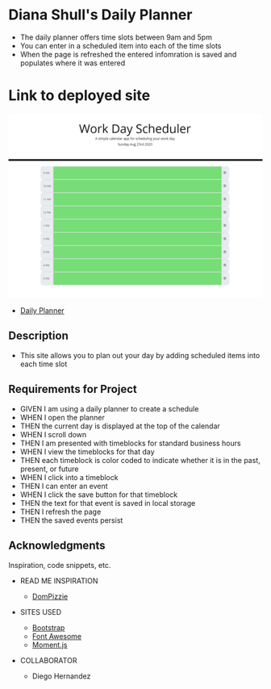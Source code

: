 # Diana Shull's Daily Planner

* The daily planner offers time slots between 9am and 5pm
* You can enter in a scheduled item into each of the time slots
* When the page is refreshed the entered infomration is saved and populates where it was entered

# Link to deployed site
![Daily Planner](./assets/planner-screenshot.PNG)
* [Daily Planner](https://dianalynshull.github.io/Daily-Planner/)

## Description

* This site allows you to plan out your day by adding scheduled items into each time slot

## Requirements for Project

* GIVEN I am using a daily planner to create a schedule
* WHEN I open the planner
* THEN the current day is displayed at the top of the calendar
* WHEN I scroll down
* THEN I am presented with timeblocks for standard business hours
* WHEN I view the timeblocks for that day
* THEN each timeblock is color coded to indicate whether it is in the past, present, or future
* WHEN I click into a timeblock
* THEN I can enter an event
* WHEN I click the save button for that timeblock
* THEN the text for that event is saved in local storage
* THEN I refresh the page
* THEN the saved events persist

## Acknowledgments

Inspiration, code snippets, etc.

* READ ME INSPIRATION
    * [DomPizzie](https://gist.github.com/DomPizzie/7a5ff55ffa9081f2de27c315f5018afc)

* SITES USED
    * [Bootstrap](https://getbootstrap.com)
    * [Font Awesome](https://fontawesome.com/start)
    * [Moment.js](https://momentjs.com/)

* COLLABORATOR
    * Diego Hernandez